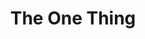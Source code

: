 ---
title: "The One Thing"
description: 'Pesan dari buku ini itu jadilah kayak perangko. Nempel terus di satu hal hingga kamu sampai tujuan. Jangan multitasking, jangan pake todo list, jangan pake pikirin masa lalu, dan masa depan. Fokus ke satu hal aja untuk sekarang, and keep picking it apart sampe tuntas. Extreme focus menggunakan satu kalimat andalan. Apa yang bisa kamu lakukan sekarang yang kalau hal itu selesai, hal lain bakal jadi lebih mudah, atau malah gak harus kamu lakukan lagi.'
cover: "images/reading/the-one.jpeg"
publishDate: 2020-11-14
authors: "Gary Keel"
categories: ["business"]
---
